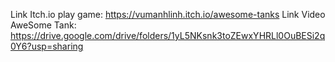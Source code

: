 Link Itch.io play game: https://vumanhlinh.itch.io/awesome-tanks
Link Video AweSome Tank: https://drive.google.com/drive/folders/1yL5NKsnk3toZEwxYHRLl0OuBESi2q0Y6?usp=sharing
